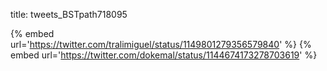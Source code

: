 title: tweets_BSTpath718095

{% embed url='https://twitter.com/tralimiguel/status/1149801279356579840' %}
{% embed url='https://twitter.com/dokemal/status/1144674173278703619' %}
